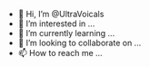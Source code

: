 - 👋 Hi, I’m @UltraVoicals
- 👀 I’m interested in ...
- 🌱 I’m currently learning ...
- 💞️ I’m looking to collaborate on ...
- 📫 How to reach me ...

<!---
UltraVoicals/UltraVoicals is a ✨ special ✨ repository because its `README.md` (this file) appears on your GitHub profile.
You can click the Preview link to take a look at your changes.
--->
